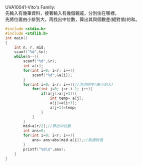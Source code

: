 UVA10041-Vito's Family:  
先輸入有幾筆資料，接著輸入有幾個親戚，分別住在哪裡。  
先將位置由小排到大，再找出中位數，算出其與個數差(絕對值)的和。    
```C
#include <stdio.h>
#include <stdlib.h>
int main()
{
	int n, r, mid;
	scanf("%d",&n);
	while(n--){
		scanf("%d",&r);
		int a[r];
		for(int i=0; i<r; i++){
			scanf("%d",&a[i]);
		}
		for(int i=0; i<r; i++){//泡泡排序(由小到大)
			for(int j=0; j<r-i-1; j++){
				if(a[j]>a[j+1]){
					int temp= a[j];
					a[j]=a[j+1];
					a[j+1]=temp;
				}
			}
		}
		mid=a[r/2];//算出中位數
		int ans=0;
		for(int i=0; i<r; i++){
			ans= ans+abs(mid-a[i]);//取絕對值
		}
		printf("%d\n",ans);
	}
}
```
